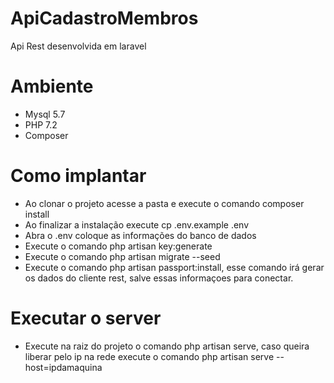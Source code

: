 
# ApiCadastroMembros

Api Rest desenvolvida em laravel

# Ambiente

- Mysql 5.7
- PHP 7.2
- Composer

# Como implantar

- Ao clonar o projeto acesse a pasta e execute o comando composer install
- Ao finalizar a instalação execute cp .env.example .env
- Abra o .env coloque as informações do banco de dados
- Execute o comando php artisan key:generate
- Execute o comando php artisan migrate --seed
- Execute o comando php artisan passport:install, esse comando irá gerar os dados do cliente rest, salve essas informaçoes para conectar.

# Executar o server

- Execute na raiz do projeto o comando php artisan serve, caso queira liberar pelo ip na rede execute o comando php artisan serve --host=ipdamaquina
